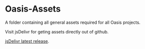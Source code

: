 # Oasis-Assets

A folder containing all general assets required for all Oasis projects.

Visit jsDelivr for geting assets directly out of github.

[jsDelivr latest release](https://cdn.jsdelivr.net/gh/shivamdevs/Oasis-Assets@latest/).
